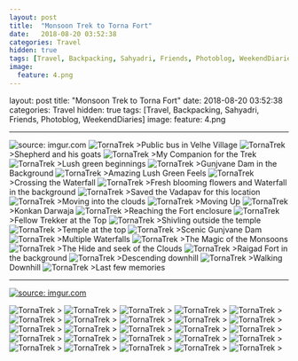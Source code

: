 ```yaml
---
layout: post
title:  "Monsoon Trek to Torna Fort"
date:   2018-08-20 03:52:38
categories: Travel
hidden: true
tags: [Travel, Backpacking, Sahyadri, Friends, Photoblog, WeekendDiaries]
image:
  feature: 4.png
---
```

layout: post
title:  "Monsoon Trek to Torna Fort"
date:   2018-08-20 03:52:38
categories: Travel
hidden: true
tags: [Travel, Backpacking, Sahyadri, Friends, Photoblog, WeekendDiaries]
image:
  feature: 4.png
  
---

<img src="https://i.imgur.com/PMWTP9U.jpg" title="source: imgur.com" />


<img src="https://i.imgur.com/LYMTae5.jpg" alt="TornaTrek">
>Public bus in Velhe Village

<img src="https://i.imgur.com/nYL1rnU.jpg" alt="TornaTrek">
>Shepherd and his goats 

<img src="https://i.imgur.com/EciyFTF.jpg" alt="TornaTrek">
>My Companion for the Trek

<img src="https://i.imgur.com/uIvdryl.jpg" alt="TornaTrek">
>Lush green beginnings

<img src="https://i.imgur.com/avluLda.jpg" alt="TornaTrek">
>Gunjvane Dam in the Background

<img src="https://i.imgur.com/xhXoH8S.jpg" alt="TornaTrek">
>Amazing Lush Green Feels

<img src="https://i.imgur.com/9ODiuWh.jpg" alt="TornaTrek">
>Crossing the Waterfall

<img src="https://i.imgur.com/b21GkPD.jpg" alt="TornaTrek">
>Fresh blooming flowers and Waterfall in the background

<img src="https://i.imgur.com/71o9YdP.jpg" alt="TornaTrek">
>Saved the Vadapav for this location

<img src="https://i.imgur.com/c5JL5DM.jpg" alt="TornaTrek">
>Moving into the clouds

<img src="https://i.imgur.com/twXt6MR.jpg" alt="TornaTrek">
>Moving Up

<img src="https://i.imgur.com/WjkuWZR.jpg" alt="TornaTrek">
>Konkan Darwaja

<img src="https://i.imgur.com/HFjsJ1n.jpg" alt="TornaTrek">
>Reaching the Fort enclosure

<img src="https://i.imgur.com/pMi4x4g.jpg" alt="TornaTrek">
>Fellow Trekker at the Top

<img src="https://i.imgur.com/FQqBiRo.jpg" alt="TornaTrek">
>Shivling outside the temple

<img src="https://i.imgur.com/hp5eI4k.jpg" alt="TornaTrek">
>Temple at the top

<img src="https://i.imgur.com/jaSP1bp.jpg" alt="TornaTrek">
>Scenic  Gunjvane Dam 

<img src="https://i.imgur.com/TBqTe75.jpg" alt="TornaTrek">
>Multiple Waterfalls

<img src="https://i.imgur.com/kE3UuIN.jpg" alt="TornaTrek">
>The Magic of the Monsoons

<img src="https://i.imgur.com/H0rcDKn.jpg" alt="TornaTrek">
>The Hide and seek of the Clouds 

<img src="https://i.imgur.com/8hGEaUL.jpg" alt="TornaTrek">
>Raigad Fort in the background

<img src="https://i.imgur.com/1FoQt2M.jpg" alt="TornaTrek">
>Descending downhill

<img src="https://i.imgur.com/08L5Fwi.jpg" alt="TornaTrek">
>Walking Downhill

<img src="https://i.imgur.com/JtYvRBd.jpg" alt="TornaTrek">
>Last few memories


  
---

<a href="https://imgur.com/PMWTP9U"><img src="https://i.imgur.com/PMWTP9U.jpg" title="source: imgur.com" /></a>

<img src="https://i.imgur.com/LYMTae5.jpg" alt="TornaTrek">
>
<img src="https://i.imgur.com/nYL1rnU.jpg" alt="TornaTrek">
>

<img src="https://i.imgur.com/EciyFTF.jpg" alt="TornaTrek">
>

<img src="https://i.imgur.com/uIvdryl.jpg" alt="TornaTrek">
>

<img src="https://i.imgur.com/hp5eI4k.jpg" alt="TornaTrek">
>

<img src="https://i.imgur.com/9ODiuWh.jpg" alt="TornaTrek">
>

<img src="https://i.imgur.com/08L5Fwi.jpg" alt="TornaTrek">
>

<img src="https://i.imgur.com/pMi4x4g.jpg" alt="TornaTrek">
>

<img src="https://i.imgur.com/avluLda.jpg" alt="TornaTrek">
>

<img src="https://i.imgur.com/71o9YdP.jpg" alt="TornaTrek">
>

<img src="https://i.imgur.com/WjkuWZR.jpg" alt="TornaTrek">
>

<img src="https://i.imgur.com/FQqBiRo.jpg" alt="TornaTrek">
>

<img src="https://i.imgur.com/jaSP1bp.jpg" alt="TornaTrek">
>

<img src="https://i.imgur.com/7I04gVI.jpg" alt="TornaTrek">
>

<img src="https://i.imgur.com/HFjsJ1n.jpg" alt="TornaTrek">
>

<img src="https://i.imgur.com/TBqTe75.jpg" alt="TornaTrek">
>

<img src="https://i.imgur.com/kE3UuIN.jpg" alt="TornaTrek">
>

<img src="https://i.imgur.com/H0rcDKn.jpg" alt="TornaTrek">
>

<img src="https://i.imgur.com/1FoQt2M.jpg" alt="TornaTrek">
>

<img src="https://i.imgur.com/b21GkPD.jpg" alt="TornaTrek">
>

<img src="https://i.imgur.com/xhXoH8S.jpg" alt="TornaTrek">
>

<img src="https://i.imgur.com/8hGEaUL.jpg" alt="TornaTrek">
>

<img src="https://i.imgur.com/c5JL5DM.jpg" alt="TornaTrek">
>

<img src="https://i.imgur.com/twXt6MR.jpg" alt="TornaTrek">
>

<img src="https://i.imgur.com/JtYvRBd.jpg" alt="TornaTrek">
>

